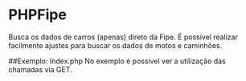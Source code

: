 # PHPFipe
Busca os dados de carros (apenas) direto da Fipe.
É possível realizar facilmente ajustes para buscar os dados de motos e caminhões.

##Exemplo: Index.php
No exemplo é possível ver a utilização das chamadas via GET.
